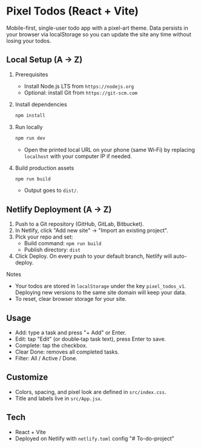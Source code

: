 # Pixel Todos (React + Vite)

Mobile-first, single-user todo app with a pixel-art theme. Data persists in your browser via localStorage so you can update the site any time without losing your todos.

## Local Setup (A → Z)

1. Prerequisites
   - Install Node.js LTS from `https://nodejs.org`
   - Optional: install Git from `https://git-scm.com`

2. Install dependencies
   ```bash
   npm install
   ```

3. Run locally
   ```bash
   npm run dev
   ```
   - Open the printed local URL on your phone (same Wi‑Fi) by replacing `localhost` with your computer IP if needed.

4. Build production assets
   ```bash
   npm run build
   ```
   - Output goes to `dist/`.

## Netlify Deployment (A → Z)

1. Push to a Git repository (GitHub, GitLab, Bitbucket).
2. In Netlify, click "Add new site" → "Import an existing project".
3. Pick your repo and set:
   - Build command: `npm run build`
   - Publish directory: `dist`
4. Click Deploy. On every push to your default branch, Netlify will auto-deploy.

Notes
- Your todos are stored in `localStorage` under the key `pixel_todos_v1`. Deploying new versions to the same site domain will keep your data.
- To reset, clear browser storage for your site.

## Usage
- Add: type a task and press "+ Add" or Enter.
- Edit: tap "Edit" (or double‑tap task text), press Enter to save.
- Complete: tap the checkbox.
- Clear Done: removes all completed tasks.
- Filter: All / Active / Done.

## Customize
- Colors, spacing, and pixel look are defined in `src/index.css`.
- Title and labels live in `src/App.jsx`.

## Tech
- React + Vite
- Deployed on Netlify with `netlify.toml` config
"# To-do-project" 
